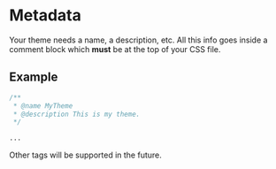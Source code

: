 # Metadata

Your theme needs a name, a description, etc. All this info goes inside a comment block which **must** be at the top
of your CSS file.

## Example

```css
/**
 * @name MyTheme
 * @description This is my theme.
 */

...
```

Other tags will be supported in the future.
